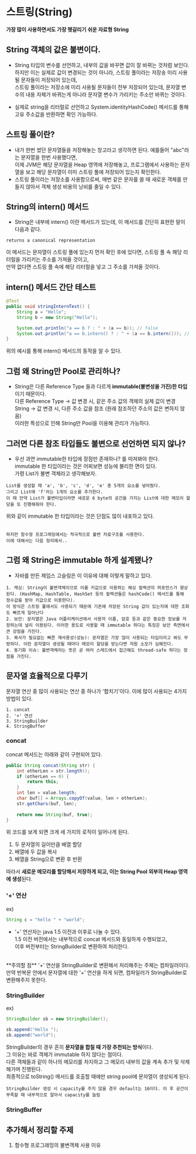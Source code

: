 # 스트링(String)
**가장 많이 사용하면서도 가장 헷갈리기 쉬운 자료형 String**

## String 객체의 값은 불변이다.
- String 타입의 변수를 선언하고, 내부의 값을 바꾸면 값이 잘 바뀌는 것처럼 보인다.  
하지만 이는 실제로 값이 변경되는 것이 아니라, 스트링 풀이라는 저장송 미리 사용될 문자들이 저장되어 있는데,  
스트링 풀이라는 저장소에 미리 사용될 문자들이 전부 저장되어 있는데, 문자열 변수의 내용 자체가 바뀌는게 아니라 문자열 변수가 가리키는 주소만 바뀌는 것이다.

- 실제로 string을 리터럴로 선언하고 System.identityHashCode() 메서드를 통해 고유 주소값을 반환하면 확인 가능하다.

## 스트링 풀이란?
- 내가 한번 썼던 문자열들을 저장해놓는 창고라고 생각하면 된다. 예를들어 "abc"라는 문자열을 한번 사용했다면,  
이제 JVM은 해당 문자열을 Heap 영역에 저장해놓고, 프로그램에서 사용하는 문자열을 보고 해당 문자열이 이미 스트링 풀에 저장되어 있는지 확인한다.
- 스트링 풀이라는 저장소를 사용함으로써, 매번 같은 문자를 쓸 때 새로운 객체를 만들지 않아서 객체 생성 비용의 낭비를 줄일 수 있다.

## String의 intern() 메서드
- String은 내부에 intern() 이란 메서드가 있는데, 이 메서드를 간단히 표현한 말이 다음과 같다.
```
returns a canonical representation
```
이 메서드는 문자열이 스트링 풀에 있는지 먼저 확인 후에 있다면, 스트링 풀 속 해당 리터럴을 가리키는 주소를 가져올 것이고,  
만약 없다면 스트링 풀 속에 해당 리터럴을 넣고 그 주소를 가져올 것이다.

## intern() 메서드 간단 테스트
```java
@Test
public void stringInternTest() {
    String a = "Hello";
    String b = new String("Hello");

    System.out.println("a == b ? : " + (a == b)); // false
    System.out.println("a == b.intern() ? : " + (a == b.intern())); // true
}
```
위의 예시를 통해 intern() 메서드의 동작을 알 수 있다.

## 그럼 왜 String만 Pool로 관리하나?
- String은 다른 Reference Type 들과 다르게 **immutable(불변성을 가진)한 타입**이기 때문이다.  
    다른 Reference Type -> 값 변경 시, 같은 주소 값의 객체의 실제 값이 변경  
    String -> 값 변경 시, 다른 주소 값을 참조 (원래 참조하던 주소의 값은 변하지 않음)  
이러한 특성으로 인해 String만 Pool을 이용해 관리가 가능하다.

## 그러면 다른 참조 타입들도 불변으로 선언하면 되지 않나?
- 우선 과연 immutable한 타입에 장점만 존재하나? 를 따져봐야 한다.  
immutable 한 타입이라는 것은 어찌보면 성능에 불리한 면이 있다.  
가령 List가 불변 객체라고 생각해보자.  
```
List를 생성할 때 'a', 'b', 'c', 'd', 'e' 총 5개의 요소를 넣어줬다.  
그리고 List에 'f'라는 1개의 요소를 추가한다.  
이 때 만약 List가 불변타입이라면 새로운 6 byte의 공간을 가지는 List에 대한 메모리 할당을 또 진행해줘야 한다.
```
위와 같이 immutable 한 타입이라는 것은 단점도 많이 내포하고 있다.  
<br /> 
```
하지만 함수형 프로그래밍에서는 적극적으로 불변 자료구조를 사용한다.  
이에 대해서는 다음 정리에서..
```

## 그럼 왜 String은 immutable 하게 설계됐나?
- 자바를 만든 제임스 고슬링은 이 이유에 대해 이렇게 말하고 있다.
```
1. 캐싱: String이 불변객체이므로 이를 키값으로 이용하는 해싱 컬렉션의 퍼포먼스가 향상된다. (HashMap, HashTable, HashSet 등의 컬렉션들은 hashCode() 메서드를 통해 정수값을 받아 키값으로 이용한다).  
이 방식은 스트링 풀에서도 사용되기 때문에 기존에 저장된 String 값이 있는지에 대한 조회도 빠르게 일어난다
2. 보안: 문자열은 Java 어플리케이션에서 사용자 이름, 암호 등과 같은 중요한 정보를 저장하는데 널리 이용된다. 이러한 용도로 사용할 때 immutable 하다는 특징은 보안 측면에서 큰 강점을 가진다.
3. 복사가 필요없는 빠른 재사용성(성능): 문자열은 가장 많이 사용되는 타입이라고 봐도 무방하다. 이런 문자열이 생성될 때마다 메모리 할당을 받는다면 자원 소모가 심해진다.
4. 동기화 이슈: 불변객체라는 뜻은 곧 여러 스레드에서 접근해도 thread-safe 하다는 장점을 가진다.  
```

## 문자열 효율적으로 다루기
문자열 연산 중 많이 사용되는 연산 중 하나가 '합치기'이다. 이에 많이 사용되는 4가지 방법이 있다. 
```
1. concat
2. '+' 연산
3. StringBuilder
4. StringBuffer  
```
### concat
concat 메서드는 아래와 같이 구현되어 있다.
```java
public String concat(String str) {
    int otherLen = str.length();
    if (otherLen == 0) {
        return this;
    }
    int len = value.length;
    char buf[] = Arrays.copyOf(value, len + otherLen);
    str.getChars(buf, len);
    
    return new String(buf, true);
}
```
위 코드를 보게 되면 크게 세 가지의 로직이 일어나게 된다.
1. 두 문자열의 길이만큼 배열 할당
2. 배열에 두 값을 복사
3. 배열을 String으로 변환 후 반환

따라서 **새로운 메모리를 할당해서 저장하게 되고, 이는 String Pool 외부의 Heap 영역에 생성**된다.

### '+' 연산
ex)
```java
String c = "hello " + "world";
```
- '+' 연산자는 java 1.5 이전과 이후로 나눌 수 있다.  
1.5 이전 버전에서는 내부적으로 concat 메서드와 동일하게 수행되었고,  
이후 버전부터는 StringBuilder로 변환하여 처리한다.  
<br>
**주의할 점**  
'+' 연산을 StringBuilder로 변환해서 처리해주는 주체는 컴파일러이다.  
만약 반복문 안에서 문자열에 대한 '+' 연산을 하게 되면, 컴파일러가 StringBuilder로 변환해주지 못한다.

### StringBuilder
ex)
```java
StringBuilder sb = new StringBuilder();

sb.append("Hello ");
sb.append("world");
```
StringBuilder의 경우 흔히 **문자열을 합칠 때 가장 추천되는 방식**이다.  
그 이유는 바로 객체가 immutable 하지 않다는 점이다.  
다른 객체들과 같이 하나의 메모리를 차지하고 그 메모리 내부의 값을 계속 추가 및 삭제 해가며 진행된다.  
최종적으로 toString() 메서드를 호출할 때에만 string pool에 문자열이 생성되게 된다.
```
StringBuilder 생성 시 capacity를 주지 않을 경우 default는 16이다. 이 후 공간이 부족할 때 내부적으로 알아서 capacity를 늘림
```

### StringBuffer


## 추가해서 정리할 주제
1. 함수형 프로그래밍의 불변객체 사용 이유